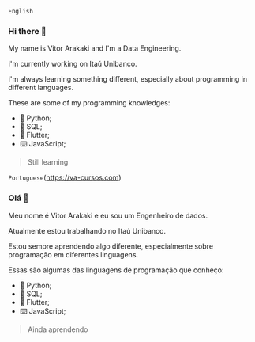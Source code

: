 `English`
### Hi there 👋

My name is Vitor Arakaki and I'm a Data Engineering.

I'm currently working on Itaú Unibanco.

I'm always learning something different, especially about programming in different languages.

These are some of my programming knowledges:

- 🐍 Python;
- 💾 SQL;
- 📱 Flutter;
- ⌨️ JavaScript;
> Still learning

`Portuguese`(https://va-cursos.com)
### Olá 👋

Meu nome é Vitor Arakaki e eu sou um Engenheiro de dados.

Atualmente estou trabalhando no Itaú Unibanco.

Estou sempre aprendendo algo diferente, especialmente sobre programação em diferentes linguagens.

Essas são algumas das linguagens de programação que conheço:

- 🐍 Python;
- 💾 SQL;
- 📱 Flutter;
- ⌨️ JavaScript;
> Ainda aprendendo
